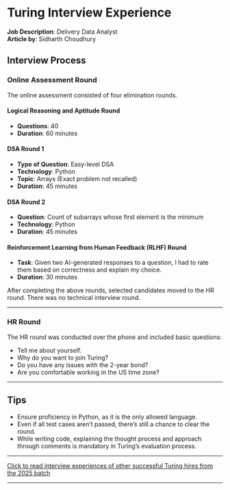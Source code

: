 # Turing Interview Experience


**Job Description**: Delivery Data Analyst  
**Article by**: Sidharth Choudhury<br/>

## Interview Process

### Online Assessment Round
The online assessment consisted of four elimination rounds.  

#### Logical Reasoning and Aptitude Round
- **Questions**: 40  
- **Duration**: 60 minutes  

#### DSA Round 1
- **Type of Question**: Easy-level DSA  
- **Technology**: Python  
- **Topic**: Arrays (Exact problem not recalled)  
- **Duration**: 45 minutes  

#### DSA Round 2
- **Question**: Count of subarrays whose first element is the minimum  
- **Technology**: Python  
- **Duration**: 45 minutes  

#### Reinforcement Learning from Human Feedback (RLHF) Round
- **Task**: Given two AI-generated responses to a question, I had to rate them based on correctness and explain my choice.  
- **Duration**: 30 minutes  

After completing the above rounds, selected candidates moved to the HR round. There was no technical interview round.  

---

### HR Round
The HR round was conducted over the phone and included basic questions:  
- Tell me about yourself.  
- Why do you want to join Turing?  
- Do you have any issues with the 2-year bond?  
- Are you comfortable working in the US time zone?  

---

## Tips
- Ensure proficiency in Python, as it is the only allowed language.  
- Even if all test cases aren’t passed, there’s still a chance to clear the round.  
- While writing code, explaining the thought process and approach through comments is mandatory in Turing’s evaluation process.  

---

[Click to read interview experiences of other successful Turing hires from the 2025 batch](https://drive.google.com/drive/folders/18osiaztRUlJf4Kerd0BpRGVy3GFpgByh?usp=drive_link)

---